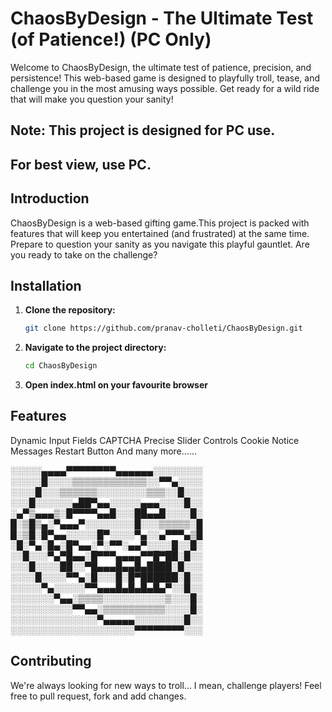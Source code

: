 # ChaosByDesign - The Ultimate Test (of Patience!) (PC Only)

Welcome to ChaosByDesign, the ultimate test of patience, precision, and persistence! This web-based game is designed to playfully troll, tease, and challenge you in the most amusing ways possible. Get ready for a wild ride that will make you question your sanity!

## **Note:** This project is designed for **PC** use.
## For best view, use PC.


## Introduction

ChaosByDesign is a web-based gifting game.This project is packed with features that will keep you entertained (and frustrated) at the same time.  Prepare to question your sanity as you navigate this playful gauntlet. Are you ready to take on the challenge?

## Installation

1.  **Clone the repository:**

    ```bash
    git clone https://github.com/pranav-cholleti/ChaosByDesign.git
    ```

2.  **Navigate to the project directory:**

    ```bash
    cd ChaosByDesign
    ```
    
3.  **Open index.html on your favourite browser**

## Features

Dynamic Input Fields
CAPTCHA
Precise Slider Controls
Cookie Notice
Messages
Restart Button
And many more......

░░░░░▄▄▄▄▀▀▀▀▀▀▀▀▄▄▄▄▄▄░░░░░░░░
░░░░░█░░░░▒▒▒▒▒▒▒▒▒▒▒▒░░▀▀▄░░░░
░░░░█░░░▒▒▒▒▒▒░░░░░░░░▒▒▒░░█░░░
░░░█░░░░░░▄██▀▄▄░░░░░▄▄▄░░░░█░░
░▄▀▒▄▄▄▒░█▀▀▀▀▄▄█░░░██▄▄█░░░░█░
█░▒█▒▄░▀▄▄▄▀░░░░░░░░█░░░▒▒▒▒▒░█
█░▒█░█▀▄▄░░░░░█▀░░░░▀▄░░▄▀▀▀▄▒█
░█░▀▄░█▄░█▀▄▄░▀░▀▀░▄▄▀░░░░█░░█░
░░█░░░▀▄▀█▄▄░█▀▀▀▄▄▄▄▀▀█▀██░█░░
░░░█░░░░██░░▀█▄▄▄█▄▄█▄████░█░░░
░░░░█░░░░▀▀▄░█░░░█░█▀██████░█░░
░░░░░▀▄░░░░░▀▀▄▄▄█▄█▄█▄█▄▀░░█░░
░░░░░░░▀▄▄░▒▒▒▒░░░░░░░░░░▒░░░█░
░░░░░░░░░░▀▀▄▄░▒▒▒▒▒▒▒▒▒▒░░░░█░
░░░░░░░░░░░░░░▀▄▄▄▄▄░░░░░░░░█░░
░░░░░░░░░░░░░░░░░░░░▀▀▀▀▀▀▀▀░░░

## Contributing

We're always looking for new ways to troll... I mean, challenge players! Feel free to pull request, fork and add changes.

